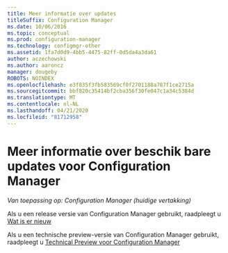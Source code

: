 ```yaml
---
title: Meer informatie over updates
titleSuffix: Configuration Manager
ms.date: 10/06/2016
ms.topic: conceptual
ms.prod: configuration-manager
ms.technology: configmgr-other
ms.assetid: 1fa7d0d9-4bb5-4475-82ff-0d5da4a3da61
author: aczechowski
ms.author: aaroncz
manager: dougeby
ROBOTS: NOINDEX
ms.openlocfilehash: e3f835f3fb583569cf0f2701188a787f1ce2715a
ms.sourcegitcommit: bbf820c35414bf2cba356f30fe047c1a34c5384d
ms.translationtype: MT
ms.contentlocale: nl-NL
ms.lasthandoff: 04/21/2020
ms.locfileid: "81712958"
---
```

# <a name="learn-more-about-available-updates-for-configuration-manager"></a>Meer informatie over beschik bare updates voor Configuration Manager

*Van toepassing op: Configuration Manager (huidige vertakking)*

Als u een release versie van Configuration Manager gebruikt, raadpleegt u [Wat is er nieuw](https://technet.microsoft.com/library/mt622084.aspx)  

 Als u een technische preview-versie van Configuration Manager gebruikt, raadpleegt u [Technical Preview voor Configuration Manager](https://technet.microsoft.com/library/mt595861.aspx)
